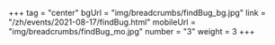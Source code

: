 +++
tag = "center"
bgUrl = "img/breadcrumbs/findBug_bg.jpg"
link = "/zh/events/2021-08-17/findBug.html"
mobileUrl = "img/breadcrumbs/findBug_mo.jpg"
number = "3"
weight =  3
+++

